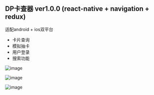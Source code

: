 ## DP卡查器 ver1.0.0 (react-native + navigation + redux)

适配android + ios双平台

* 卡片查询
* 模拟抽卡
* 用户登录
* 搜索功能

![image](https://github.com/suda077/DP2/tree/master/src/images/my/add.png)

![image](https://github.com/suda077/DP2/tree/master/src/images/show/card_ios_2.gif)

![image](https://github.com/suda077/DP2/tree/master/src/images/show/search_ios_2.gif)

